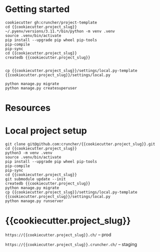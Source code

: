 # Getting started

```
cookiecutter gh:cruncher/project-template
cd {{cookiecutter.project_slug}}
~/.pyenv/versions/3.11.*/bin/python -m venv .venv
source .venv/bin/activate
pip install --upgrade pip wheel pip-tools
pip-compile
pip-sync
cd {{cookiecutter.project_slug}}
createdb {{cookiecutter.project_slug}}


cp {{cookiecutter.project_slug}}/settings/local.py-template {{cookiecutter.project_slug}}/settings/local.py

python manage.py migrate
python manage.py createsuperuser

```

# Resources


# Local project setup
```
git clone git@github.com:cruncher/{{cookiecutter.project_slug}}.git
cd {{cookiecutter.project_slug}}
python3 -m venv .venv
source .venv/bin/activate
pip install --upgrade pip wheel pip-tools
pip-compile
pip-sync
cd {{cookiecutter.project_slug}}
git submodule update --init
createdb {{cookiecutter.project_slug}}
python manage.py migrate
cp {{cookiecutter.project_slug}}/settings/local.py-template {{cookiecutter.project_slug}}/settings/local.py
python manage.py runserver
```

# {{cookiecutter.project_slug}}

`https://{{cookiecutter.project_slug}}.ch/` – prod

`https://{{cookiecutter.project_slug}}.cruncher.ch/` – staging
